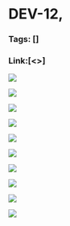 # DEV-12,
### Tags: []
### Link:[<>]

![](../images/DEV-12/DEV-12-A1.png)

![](../images/DEV-12/DEV-12-A2.png)

![](../images/DEV-12/DEV-12-A3.png)

![](../images/DEV-12/DEV-12-A4.png)

![](../images/DEV-12/DEV-12-A5.png)

![](../images/DEV-12/DEV-12-A6.png)

![](../images/DEV-12/DEV-12-A7.png)

![](../images/DEV-12/DEV-12-A8.png)

![](../images/DEV-12/DEV-12-A9.png)

![](../images/DEV-12/DEV-12-A10.png)

